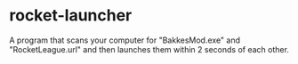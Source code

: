 # rocket-launcher
A program that scans your computer for "BakkesMod.exe" and "RocketLeague.url" and then launches them within 2 seconds of each other.
